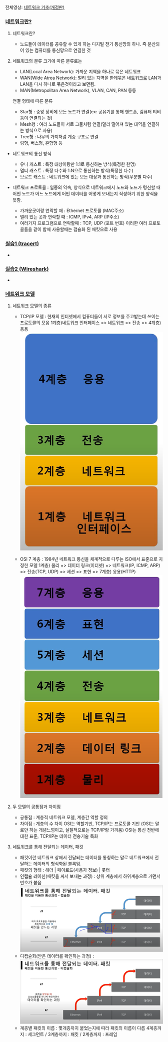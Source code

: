 전체영상: [네트워크 기초(개정판)](https://www.youtube.com/playlist?list=PL0d8NnikouEWcF1jJueLdjRIC4HsUlULi)

### [네트워크란?](https://youtu.be/Av9UFzl_wis?list=PL0d8NnikouEWcF1jJueLdjRIC4HsUlULi)

1. 네트워크란?

   - 노드들이 데이터를 공유할 수 있게 하는 디지털 전기 통신망의 하나. 즉 분산되어 있는 컴퓨터를 통신망으로 연결한 것

2. 네트워크의 분류
   크기에 따른 분류로는

   - LAN(Local Area Network): 가까운 지역을 하나로 묶은 네트워크
   - WAN(Wide Atrea Network): 멀리 있는 지역을 한데묶은 네트워크로 LAN과 LAN을 다시 하나로 묶은것이라고 보면됨.
   - MAN(Metropolitan Area Network), VLAN, CAN, PAN 등등

   연결 형태에 따른 분류

   - Star형 : 중앙 장비에 모든 노드가 연결(ex: 공유기를 통해 핸드폰, 컴퓨터 티비 등이 연결되는 것)
   - Mesh형 : 여러 노드들이 서로 그물처럼 연결(멀리 떨어져 있는 대역을 연결하는 방식으로 사용)
   - Tree형 : 나무의 가지처럼 계증 구조로 연결
   - 링형, 버스형, 혼합형 등

- 네트워크의 통신 방식

  - 유니 캐스트 : 특정 대상이랑만 1:1로 통신하는 방식(특정한 한명)
  - 멀티 캐스트 : 특정 다수와 1:N으로 통신하는 방식(특정한 다수)
  - 브로드 캐스트 : 네트워크에 있는 모든 대상과 통신하는 방식(무분별 다수)

- 네트워크 프로토콜 : 일종의 약속, 양식으로 네트워크에서 노드와 노드가 텅신할 때 어떤 노드가 어느 노드에게 어떤 데이터를 어떻게 보내는지 작성하기 위한 양식을 뜻함.
  - 가까운곳이랑 연락할 때 : Ethernet 프로토콜 (MAC주소)
  - 멀리 있는 곳과 연락할 때 : ICMP, IPv4, ARP (IP주소)
  - 여러가지 프로그램으로 연락할때 : TCP, UDP (포트 번호)
    이러한 여러 프로토콜들을 같이 합께 사용할때는 갭슐화 된 패킷으로 사용

### [실습1 (tracert)](https://youtu.be/paJf7JbBWqY?list=PL0d8NnikouEWcF1jJueLdjRIC4HsUlULi)

-

### [실습2 (Wireshark)](https://youtu.be/vBrQ3yzerMg?list=PL0d8NnikouEWcF1jJueLdjRIC4HsUlULi)

-

### [네트워크 모델](https://youtu.be/y9nlT52SAcg?list=PL0d8NnikouEWcF1jJueLdjRIC4HsUlULi)

1. 네트워크 모델의 종류

   - TCP/IP 모델 : 현재의 인터넷에서 컴퓨터들이 서로 정보를 주고받는데 쓰이는 프로토콜의 모음
     1계층)네트워크 인터페이스 => 네트워크 => 전송 => 4계층)응용
     ![Alt text](assets/장현욱/image-2.png)

   - OSI 7 계층 : 1984년 네트워크 통신을 체계적으로 다루는 ISO에서 표준으로 지정한 모델
     1계층) 물리 => 데이터 링크(이더넷) => 네트워크(IP, ICMP, ARP) => 전송(TCP, UDP) => 세션 => 표현 => 7계층) 응용(HTTP)
     ![Alt text](assets/장현욱/image-3.png)

2. 두 모델의 공통점과 차이점

   - 공통점 : 계층적 네트워크 모델, 계층간 역할 정의
   - 차이점 :
     계층의 수 차이
     OSI는 역할기반, TCP/IP는 프로토콜 기반 (OSI는 말로만 하는 개념느낌이고, 실질적으로는 TCP/IP랑 가까움)
     OSI는 통신 전반에 대한 표준, TCP/IP는 데이터 전송기술 특화

3. 네트워크를 통해 전달되는 데이터, 패킷
   - 패킷이란 네트워크 상에서 전달되는 데이터를 통칭하는 말로 네트워크에서 전달하는 데이터의 형식화된 블록임.
   - 패킷의 형태 : 헤더 | 페이로드(사용자 정보) | 풋터
   - 인캡슐 레이션(패킷을 싸서 보내는 과정) : 상위 계층에서 하위계층으로 가면서 번호가 붙음
     ![Alt text](assets/장현욱/image.png)
   - 디캡슐화(받은 데이터를 확인하는 과정) :
     ![Alt text](assets/장현욱/image-1.png)
   - 계층별 패킷의 이름 : 몇개층까지 붙었는지에 따라 패킷의 이름이 다름
     4계층까지 : 세그먼트 / 3계층까지 : 패킷 / 2계층까지 : 프레임
